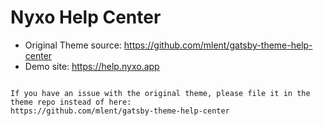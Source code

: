 # Nyxo Help Center

- Original Theme source: https://github.com/mlent/gatsby-theme-help-center
- Demo site: https://help.nyxo.app

```

If you have an issue with the original theme, please file it in the theme repo instead of here:
https://github.com/mlent/gatsby-theme-help-center
```
